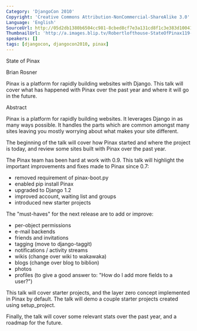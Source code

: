 ```yaml
---
Category: 'DjangoCon 2010'
Copyright: 'Creative Commons Attribution-NonCommercial-ShareAlike 3.0'
Language: 'English'
SourceUrl: http://05d2db1380b6504cc981-8cbed8cf7e3a131cd8f1c3e383d10041.r93.cf2.rackcdn.com/djangocon-2010/55_state-of-pinax.flv
ThumbnailUrl: 'http://a.images.blip.tv/Robertlofthouse-StateOfPinax119-438.jpg'
speakers: []
tags: [djangocon, djangocon2010, pinax]
---
```

State of Pinax

Brian Rosner

Pinax is a platform for rapidly building websites with Django. This talk will
cover what has happened with Pinax over the past year and where it will go in
the future.

Abstract

Pinax is a platform for rapidly building websites. It leverages Django in as
many ways possible. It handles the parts which are common amongst many sites
leaving you mostly worrying about what makes your site different.

The beginning of the talk will cover how Pinax started and where the project
is today, and review some sites built with Pinax over the past year.

The Pinax team has been hard at work with 0.9. This talk will highlight the
important improvements and fixes made to Pinax since 0.7:

  * removed requirement of pinax-boot.py 
  * enabled pip install Pinax 
  * upgraded to Django 1.2 
  * improved account, waiting list and groups 
  * introduced new starter projects 

The "must-haves" for the next release are to add or improve:

  * per-object permissions 
  * e-mail backends 
  * friends and invitations 
  * tagging (move to django-taggit) 
  * notifications / activity streams 
  * wikis (change over wiki to wakawaka) 
  * blogs (change over blog to biblion) 
  * photos 
  * profiles (to give a good answer to: "How do I add more fields to a user?") 

This talk will cover starter projects, and the layer zero concept implemented
in Pinax by default. The talk will demo a couple starter projects created
using setup_project.

Finally, the talk will cover some relevant stats over the past year, and a
roadmap for the future.

